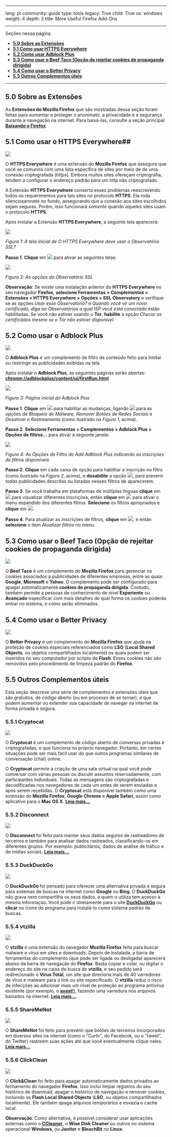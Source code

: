 

---

lang: pt
community: guide
type: tools
legacy: True
child: True
os: windows
weight: 4
depth: 3
title: More Useful Firefox Add-Ons

---

Seções nessa página:

- [**5.0 Sobre as Extensões**](#5.0)
- [**5.1 Como usar HTTPS Everywhere**](#5.1)
- [**5.2 Como usar Adblock Plus**](#5.2)
- [**5.3 Como usar o Beef Taco (Opção de rejeitar cookies de propaganda dirigida)**](#5.3)
- [**5.4 Como usar o Better Privacy**](#5.4) 
- [**5.5 Outros Complementos úteis**](#5.5)

-------

<a name="5.0"></a>
## 5.0 Sobre as Extensões ##

As **Extensões do Mozilla Firefox** que são mostradas dessa seção foram feitas para aumentar e proteger o anonimato, a privacidade e a segurança durante a navegação na internet. Para baixá-las, consulte a seção principal [**Baixando o Firefox**](/pt/firefox_main).


<a name="5.1"></a>
## 5.1 Como usar o HTTPS Everywhere##

![](/sbox/screen/firefox-pt/httpseverywherelogo.png)

O **HTTPS Everywhere** é uma extensão do **Mozilla Firefox** que assegura que você se comunirá com uma lista específica de sites por meio de de uma conexão criptografada (*https*). Embora muitos sites ofereçam criptografia, tendem a configurar o endereço padrão para um http não criptografado.

A Extensão **HTTPS Everywhere** conserta esses problemas reescrevendo todos os requerimentos para tais sites no protocolo **HTTPS**. Ela roda silenciosamnete no fundo, assegurando que a conexão aos sites escolhidos sejam seguras. Porém, isso funcionará *somente* quando aqueles sites usam o protocolo **HTTPS**.

Após instalar a Extensão **HTTPS Everywhere**, a seguinte tela aparecerá:

![](/sbox/screen/firefox-pt/75.png)

*Figura 1: A tela inicial de O HTTPS Everywhere deve usar o Observatório SSL?* 

**Passo 1**. **Clique** em ![](/sbox/screen/firefox-pt/76.png) para ativar as seguintes telas: 

![](/sbox/screen/firefox-pt/77.png)

*Figura 2: As opções do Observatório SSL*

**Observação**: Se existe uma instalação anterior do **HTTPS Everywhere** no seu navegador **Firefox**, **selecione Ferramentas > Complementos > Extensões > HTTPS Everywhere > Opções > SSL Observatory** e verifique se as opções *Usar esse Observatório?* e *Quando você vir um novo certificado, diga ao Observatórios a qual ISP você está conectado* estão habilitadas. Se você não estiver usando o **Tor**, **habilite** a opção *Checar os certificados mesmo se o Tor não estiver disponível*.


<a name="5.2"></a>
## 5.2 Como usar o Adblock Plus ##

![](/sbox/screen/firefox-pt/adblockpluslogo.png)

O **Adblock Plus** é um complemento de filtro de conteúdo feito para limitar ou restringir as publicidades exibidas na tela.

Após instalar o **Adblock Plus**, as seguintes páginas serão abertas: 
[**chrome://adblockplus/content/ui/firstRun.html**](chrome://adblockplus/content/ui/firstRun.html)
 
![](/sbox/screen/firefox-pt/60.png)

*Figura 3: Página inicial do Adblock Plus*

**Passo 1**. **Clique** em ![](/sbox/screen/firefox-pt/61.png) para habilitar as mudanças, ligando ![](/sbox/screen/firefox-pt/62.png) para as opções de *Bloqueio de Malware*, *Remover Botões de Redes Sociais* e *Desativar o Rastreamento* (como ilustrado na *Figura 1*, acima).

**Passo 2**. **Selecione Ferramentas > Complementos > Adblock Plus > Opções de filtros...** para ativar a seguinte janela:

![](/sbox/screen/firefox-pt/63.png)

*Figura 4: As Opções de Filtro do Add Adblock Plus indicando as inscrições de filtros disponíveis*

**Passo 2**. **Clique** em cada caixa de opção para habilitar a inscrição no filtro (como ilustrado na *Figura 2*, acima), e **desabilite** a opção ![](/sbox/screen/firefox-pt/64.png), para prevenir *todas* publicidades descritas ou listadas nesses filtros de aparecerem. 

**Passo 3**. Se você trabalha em plataformas de múltiplas línguas **clique** em ![](/sbox/screen/firefox-pt/65.png) para visualizar diferentes inscrições, então **clique** em ![](/sbox/screen/firefox-pt/66.png) para ativar o menu expandido dos diferentes filtros. **Selecione** os filtros apropriados e **clique** em ![](/sbox/screen/firefox-pt/67.png).

**Passo 4**. Para atualizar as inscrições de filtros, **clique** em ![](/sbox/screen/firefox-pt/68.png), e então **selecione** o item *Atualizar filtros* no menu.


<a name="5.3"></a>
## 5.3 Como usar o Beef Taco (Opção de rejeitar cookies de propaganda dirigida) ##

![](/sbox/screen/firefox-en/beeftacologo.png)

O **Beef Taco** é um complemento do **Mozilla Firefox** para gerenciar os cookies associados a publicidades de diferentes empresas, entre as quais **Google**, **Microsoft** e **Yahoo**. O complemento pode ser configurado para apagar automaticamente **cookies de propaganda dirigida**. Contudo, também permite a pessoas de conhecimento de nível **Experiente** ou **Avançado** especificar com mais detalhes de qual forma os cookies poderão entrar no sistema, e como serão eliminados.


<a name="5.4"></a>
## 5.4 Como usar o Better Privacy ##

![](/sbox/screen/firefox-pt/betterprivacylogo.png)

O **Better Privacy** é um complemento do **Mozilla Firefox** que ajuda na proteção de cookies especiais referenciados como **LSO** (**Local Shared Objects**, ou objetos compartilhados localmente) os quais podem ser inseridos no seu computador por scripts de **Flash**. Esses cookies não são removidos pelo procedimento de limpeza padrão do **Firefox**.


<a name="5.5"></a>
## 5.5 Outros Complementos úteis ##
Esta seção descreve uma série de complementos e extensões úteis que são gratuitos, de código aberto (ou em processo de se tornar), e que podem aumentar ou extender sua capacidade de navegar na internet de forma privada e segura.


### 5.5.1 Cryptocat ###

[![](/sbox/screen/firefox-pt/cryptocatlogo.png)](https://addons.mozilla.org/en-us/firefox/addon/cryptocat/)

O **Cryptocat** é um complemento de código aberto de conversas privadas e criptografadas, e que funciona no próprio navegador. Portanto, em certas situações pode ser mais fácil usar do que outros programas similares de conversação (chat) online. 

O **Cryptocat** permite a criação de uma sala virtual na qual você pode conversar com várias pessoas ou discutir assuntos reservadamente, com participantes individuais. Todas as mensagens são criptografadas e decodificadas nos navegadores de cada um antes de serem enviadas e após serem recebidas. O **Cryptocat** está disponível também como uma extensão do **Mozilla Firefox**, **Google Chrome** e **Apple Safari**, assim como aplicativo para o **Mac OS X**. [**Leia mais...**](https://crypto.cat/)


### 5.5.2 Disconnect ###

[![](/sbox/screen/firefox-pt/disconnectmelogo.png)](https://addons.mozilla.org/en-us/firefox/user/disconnect/)

O **Disconnect** foi feito para manter seus dados seguros de rastreadores de terceiros e também para analisar dados rastreados, classificando-os em diferentes grupos. Por exemplo: publicitários, dados de análise de tráfico e de mídias sociais. [**Leia mais...**](https://www.disconnect.me/)


### 5.5.3 DuckDuckGo ### 

[![](/sbox/screen/firefox-pt/duckduckgologo.png)](https://addons.mozilla.org/en-US/firefox/addon/duckduckgo-ssl/)

O **DuckDuckGo** foi pensado para oferecer uma alternativa privada e segura para sistemas de buscas na internet como **Google** ou **Bing**. O **DuckDuckGo** não grava nem compartilha os seus dados, e quem o utiliza tem acesso à mesma informação. Você pode ir diretamente para o site [**DuckDuckGo**](https://duckduckgo.com/) ou **clicar** no ícone do programa para instalá-lo como sistema padrão de buscas.


### 5.5.4 vtzilla ###

[![](/sbox/screen/firefox-pt/vtzillalogo.png)](https://addons.mozilla.org/en-us/firefox/addon/vtzilla/)

O **vtzilla** é uma extensão do navegador **Mozilla Firefox** feita para buscar malware e vírus em sites e downloads. Depois de instalada, a barra de ferramentas do complemento (que pode ser ligada ou desligada) aparecerá abaixo da barra de navegação do **Firefox**. Basta copiar e colar, ou digitar o endereço do site na caixa de busca do **vtzilla**, e seu pedido será redirecionado o **Virus Total**, um site que direciona mais de 40 varredores de vírus e malware para o link ou site especificado. O **vtzilla** reduz o risco de infecções ao adicionar mais um nível de proteção ao programa antivírus existente (por exemplo, o [**avast!**](https://securityinabox.org/en/avast_main)), fazendo uma varredura nos arquivos baixados na internet. [**Leia mais...**](https://www.virustotal.com/en/documentation/browser-extensions/).


### 5.5.5 ShareMeNot ###

[![](/sbox/screen/firefox-pt/sharemenotlogo.png)](https://addons.mozilla.org/en-us/firefox/addon/sharemenot/)

O **ShareMeNot** foi feito para prevenir que botões de terceiros incorporados em diversos sites na internet (como o "Curtir", do Facebook, ou o "tweet", do Twitter) rastreem suas ações até que você eventualmente clique neles. [**Leia mais...**](http://sharemenot.cs.washington.edu/.)


### 5.5.6 ClickClean ###

[![](/sbox/screen/firefox-pt/clickcleanlogo.png)](https://addons.mozilla.org/en-US/firefox/addon/Cliqueclean/) 

O **Click&Clean** foi feito para apagar automaticamente dados privados ao fechamento do navegador **Firefox**. Isso inclui limpar registros do seu histórico de download, apagar o histórico de navegação e remover cookies, incluindo os **Flash Local Shared Objects** (**LSO**, ou objetos compartilhados localmente). Ele também apaga arquivos temporários e esvazia o cache local. 

 **Observação**: Como alternativa, é possível considerar usar aplicações externas como o [**CCleaner**](https://securityinabox.org/pt/ccleaner_main), o **Wise Disk Cleaner** ou outros no sistema operacional **Windows**, ou **Janitor** e **BleachBit** no **Linux**.


